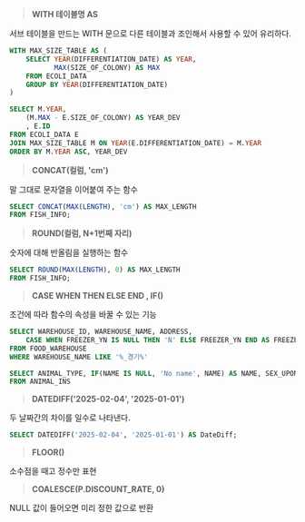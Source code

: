> **WITH 테이블명 AS**

서브 테이블을 만드는 WITH 문으로 다른 테이블과 조인해서 사용할 수 있어 유리하다.
```sql
WITH MAX_SIZE_TABLE AS (
    SELECT YEAR(DIFFERENTIATION_DATE) AS YEAR, 
           MAX(SIZE_OF_COLONY) AS MAX
    FROM ECOLI_DATA
    GROUP BY YEAR(DIFFERENTIATION_DATE) 
)

SELECT M.YEAR,
    (M.MAX - E.SIZE_OF_COLONY) AS YEAR_DEV
    , E.ID
FROM ECOLI_DATA E
JOIN MAX_SIZE_TABLE M ON YEAR(E.DIFFERENTIATION_DATE) = M.YEAR
ORDER BY M.YEAR ASC, YEAR_DEV
```

> **CONCAT(컬럼, 'cm')**

 말 그대로 문자열을 이어붙여 주는 함수
 ```sql
SELECT CONCAT(MAX(LENGTH), 'cm') AS MAX_LENGTH
FROM FISH_INFO;
```

> **ROUND(컬럼, N+1번째 자리)**

 숫자에 대해 반올림을 실행하는 함수 
 ```sql
SELECT ROUND(MAX(LENGTH), 0) AS MAX_LENGTH
FROM FISH_INFO;
```


> **CASE WHEN THEN ELSE END , IF()**

조건에 따라 함수의 속성을 바꿀 수 있는 기능 
```sql
SELECT WAREHOUSE_ID, WAREHOUSE_NAME, ADDRESS,
    CASE WHEN FREEZER_YN IS NULL THEN 'N' ELSE FREEZER_YN END AS FREEZER_YN
FROM FOOD_WAREHOUSE
WHERE WAREHOUSE_NAME LIKE '%_경기%'

SELECT ANIMAL_TYPE, IF(NAME IS NULL, 'No name', NAME) AS NAME, SEX_UPON_INTAKE
FROM ANIMAL_INS
```
> **DATEDIFF('2025-02-04', '2025-01-01')**

두 날짜간의 차이를 일수로 나타낸다.
```sql
SELECT DATEDIFF('2025-02-04', '2025-01-01') AS DateDiff;
```

> **FLOOR()**

소수점을 때고 정수만 표현

> **COALESCE(P.DISCOUNT_RATE, 0)**

NULL 값이 들어오면 미리 정한 값으로 반환
